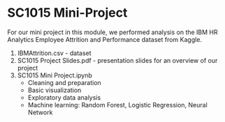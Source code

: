 # SC1015 Mini-Project
For our mini project in this module, we performed analysis on the IBM HR Analytics Employee Attrition and Performance dataset from Kaggle.

1. IBMAttrition.csv - dataset
2. SC1015 Project Slides.pdf - presentation slides for an overview of our project
3. SC1015 Mini Project.ipynb 
    - Cleaning and preparation
    - Basic visualization
    - Exploratory data analysis
    - Machine learning: Random Forest, Logistic Regression, Neural Network  
